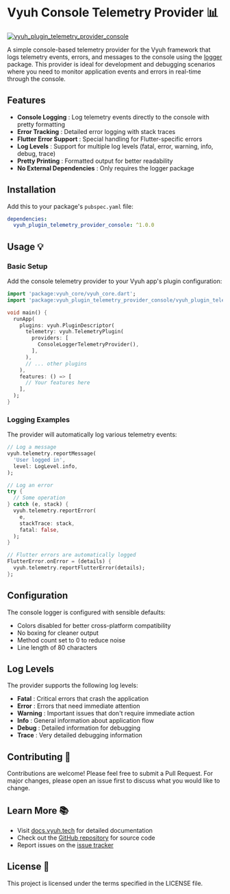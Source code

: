 # Vyuh Console Telemetry Provider 📊

[![vyuh_plugin_telemetry_provider_console](https://img.shields.io/pub/v/vyuh_plugin_telemetry_provider_console.svg?label=vyuh_plugin_telemetry_provider_console&logo=dart&color=blue&style=for-the-badge)](https://pub.dev/packages/vyuh_plugin_telemetry_provider_console)

A simple console-based telemetry provider for the Vyuh framework that logs telemetry events, errors, and messages to the console using the [logger](https://pub.dev/packages/logger) package. This provider is ideal for development and debugging scenarios where you need to monitor application events and errors in real-time through the console.

## Features 

- **Console Logging** : Log telemetry events directly to the console with pretty formatting
- **Error Tracking** : Detailed error logging with stack traces
- **Flutter Error Support** : Special handling for Flutter-specific errors
- **Log Levels** : Support for multiple log levels (fatal, error, warning, info, debug, trace)
- **Pretty Printing** : Formatted output for better readability
- **No External Dependencies** : Only requires the logger package

## Installation 

Add this to your package's `pubspec.yaml` file:

```yaml
dependencies:
  vyuh_plugin_telemetry_provider_console: ^1.0.0
```

## Usage 💡

### Basic Setup

Add the console telemetry provider to your Vyuh app's plugin configuration:

```dart
import 'package:vyuh_core/vyuh_core.dart';
import 'package:vyuh_plugin_telemetry_provider_console/vyuh_plugin_telemetry_provider_console.dart';

void main() {
  runApp(
    plugins: vyuh.PluginDescriptor(
      telemetry: vyuh.TelemetryPlugin(
        providers: [
          ConsoleLoggerTelemetryProvider(),
        ],
      ),
      // ... other plugins
    ),
    features: () => [
      // Your features here
    ],
  );
}
```

### Logging Examples

The provider will automatically log various telemetry events:

```dart
// Log a message
vyuh.telemetry.reportMessage(
  'User logged in',
  level: LogLevel.info,
);

// Log an error
try {
  // Some operation
} catch (e, stack) {
  vyuh.telemetry.reportError(
    e,
    stackTrace: stack,
    fatal: false,
  );
}

// Flutter errors are automatically logged
FlutterError.onError = (details) {
  vyuh.telemetry.reportFlutterError(details);
};
```

## Configuration 

The console logger is configured with sensible defaults:

- Colors disabled for better cross-platform compatibility
- No boxing for cleaner output
- Method count set to 0 to reduce noise
- Line length of 80 characters

## Log Levels 

The provider supports the following log levels:

- **Fatal** : Critical errors that crash the application
- **Error** : Errors that need immediate attention
- **Warning** : Important issues that don't require immediate action
- **Info** : General information about application flow
- **Debug** : Detailed information for debugging
- **Trace** : Very detailed debugging information

## Contributing 🤝

Contributions are welcome! Please feel free to submit a Pull Request. For major changes, please open an issue first to discuss what you would like to change.

## Learn More 📚

- Visit [docs.vyuh.tech](https://docs.vyuh.tech) for detailed documentation
- Check out the [GitHub repository](https://github.com/vyuh-tech/vyuh) for source code
- Report issues on the [issue tracker](https://github.com/vyuh-tech/vyuh/issues)

## License 📄

This project is licensed under the terms specified in the LICENSE file.
